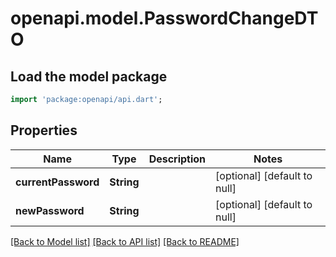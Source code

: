# openapi.model.PasswordChangeDTO

## Load the model package
```dart
import 'package:openapi/api.dart';
```

## Properties
Name | Type | Description | Notes
------------ | ------------- | ------------- | -------------
**currentPassword** | **String** |  | [optional] [default to null]
**newPassword** | **String** |  | [optional] [default to null]

[[Back to Model list]](../README.md#documentation-for-models) [[Back to API list]](../README.md#documentation-for-api-endpoints) [[Back to README]](../README.md)


